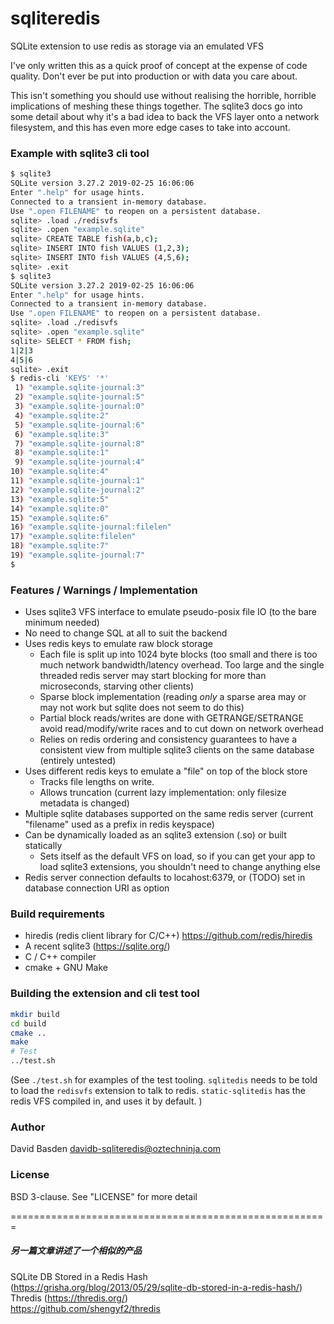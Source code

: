 # sqliteredis

SQLite extension to use redis as storage via an emulated VFS

I've only written this as a quick proof of concept at the expense of code quality. Don't ever be put into production or with data you care about.

This isn't something you should use without realising the horrible, horrible implications of meshing these things together.  The sqlite3 docs go into some detail about why it's a bad idea to back the VFS layer onto a network filesystem, and this has even more edge cases to take into account.

### Example with sqlite3 cli tool

```sh
$ sqlite3
SQLite version 3.27.2 2019-02-25 16:06:06
Enter ".help" for usage hints.
Connected to a transient in-memory database.
Use ".open FILENAME" to reopen on a persistent database.
sqlite> .load ./redisvfs
sqlite> .open "example.sqlite"
sqlite> CREATE TABLE fish(a,b,c);
sqlite> INSERT INTO fish VALUES (1,2,3);
sqlite> INSERT INTO fish VALUES (4,5,6);
sqlite> .exit
$ sqlite3
SQLite version 3.27.2 2019-02-25 16:06:06
Enter ".help" for usage hints.
Connected to a transient in-memory database.
Use ".open FILENAME" to reopen on a persistent database.
sqlite> .load ./redisvfs
sqlite> .open "example.sqlite"
sqlite> SELECT * FROM fish;
1|2|3
4|5|6
sqlite> .exit
$ redis-cli 'KEYS' '*'
 1) "example.sqlite-journal:3"
 2) "example.sqlite-journal:5"
 3) "example.sqlite-journal:0"
 4) "example.sqlite:2"
 5) "example.sqlite-journal:6"
 6) "example.sqlite:3"
 7) "example.sqlite-journal:8"
 8) "example.sqlite:1"
 9) "example.sqlite-journal:4"
10) "example.sqlite:4"
11) "example.sqlite-journal:1"
12) "example.sqlite-journal:2"
13) "example.sqlite:5"
14) "example.sqlite:0"
15) "example.sqlite:6"
16) "example.sqlite-journal:filelen"
17) "example.sqlite:filelen"
18) "example.sqlite:7"
19) "example.sqlite-journal:7"
$
```

### Features / Warnings / Implementation

* Uses sqlite3 VFS interface to emulate pseudo-posix file IO (to the bare minimum needed)
* No need to change SQL at all to suit the backend
* Uses redis keys to emulate raw block storage
  * Each file is split up into 1024 byte blocks (too small and there is too much network bandwidth/latency overhead.  Too large and the single threaded redis server may start blocking for more than microseconds, starving other clients)
  * Sparse block implementation (reading *only* a sparse area may or may not work but sqlite does not seem to do this)
  * Partial block reads/writes are done with GETRANGE/SETRANGE avoid read/modify/write races and to cut down on network overhead
  * Relies on redis ordering and consistency guarantees to have a consistent view from multiple sqlite3 clients on the same database (entirely untested)
* Uses different redis keys to emulate a "file" on top of the block store
  * Tracks file lengths on write.
  * Allows truncation  (current lazy implementation: only filesize metadata is changed)
* Multiple sqlite databases  supported on the same redis server (current "filename" used as a prefix in redis keyspace)
* Can be dynamically loaded as an sqlite3 extension (.so) or built statically
  * Sets itself as the default VFS on load, so if you can get your app to load sqlite3 extensions, you shouldn't need to change anything else
* Redis server connection defaults to locahost:6379, or (TODO) set in database connection URI as option

### Build requirements

* hiredis (redis client library for C/C++) https://github.com/redis/hiredis
* A recent sqlite3 (https://sqlite.org/)
* C / C++ compiler
* cmake + GNU Make

### Building the extension and cli test tool

```sh
mkdir build
cd build
cmake ..
make
# Test
../test.sh
```

(See `./test.sh` for examples of the test tooling.  `sqlitedis` needs to be told to load the `redisvfs` extension to talk to redis.  `static-sqlitedis` has the redis VFS compiled in, and uses it by default. )


### Author

David Basden <davidb-sqliteredis@oztechninja.com>

### License

BSD 3-clause.  See "LICENSE" for more detail


=======================================================
##### 另一篇文章讲述了一个相似的产品<br/>
SQLite DB Stored in a Redis Hash (https://grisha.org/blog/2013/05/29/sqlite-db-stored-in-a-redis-hash/)<br/>
Thredis (https://thredis.org/)<br/>
https://github.com/shengyf2/thredis
